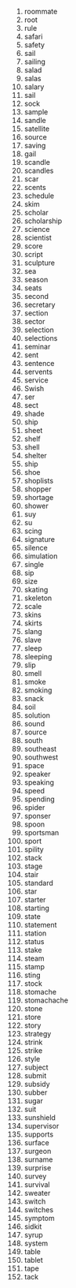 1. roommate
2. root
3. rule
4. safari
5. safety
6. sail
7. sailing
8. salad
9. salas
10. salary
11. sail
12. sock
13. sample
14. sandle
15. satellite
16. source
17. saving
18. gail
19. scandle
20. scandles
21. scar
22. scents
23. schedule
24. skim
25. scholar
26. scholarship
27. science
28. scientist
29. score
30. script
31. sculpture
32. sea
33. season
34. seats
35. second
36. secretary
37. section
38. sector
39. selection
40. selections
41. seminar
42. sent
43. sentence
44. servents
45. service
46. Swish
47. ser
48. sect
49. shade
50. ship
51. sheet
52. shelf
53. shell
54. shelter
55. ship
56. shoe
57. shoplists
58. shopper
59. shortage
60. shower
61. suy
62. su
63. scing
64. signature
65. silence
66. simulation
67. single
68. sip
69. size
70. skating
71. skeleton
72. scale
73. skins
74. skirts
75. slang
76. slave
77. sleep
78. sleeping
79. slip
80. smell
81. smoke
82. smoking
83. snack
84. soil
85. solution
86. sound
87. source
88. south
89. southeast
90. southwest
91. space
92. speaker
93. speaking
94. speed
95. spending
96. spider
97. sponser
98. spoon
99. sportsman
100. sport
101. spility
102. stack
103. stage
104. stair
105. standard
106. star
107. starter
108. starting
109. state
110. statement
111. station
112. status
113. stake
114. steam
115. stamp
116. sting
117. stock
118. stomache
119. stomachache
120. stone
121. store
122. story
123. strategy
124. strink
125. strike
126. style
127. subject
128. submit
129. subsidy
130. subber
131. sugar
132. suit
133. sunshield
134. supervisor
135. supports
136. surface
137. surgeon
138. surname
139. surprise
140. survey
141. survival
142. sweater
143. switch
144. switches
145. symptom
146. sidkit
147. syrup
148. system
149. table
150. tablet
151. tape
152. tack